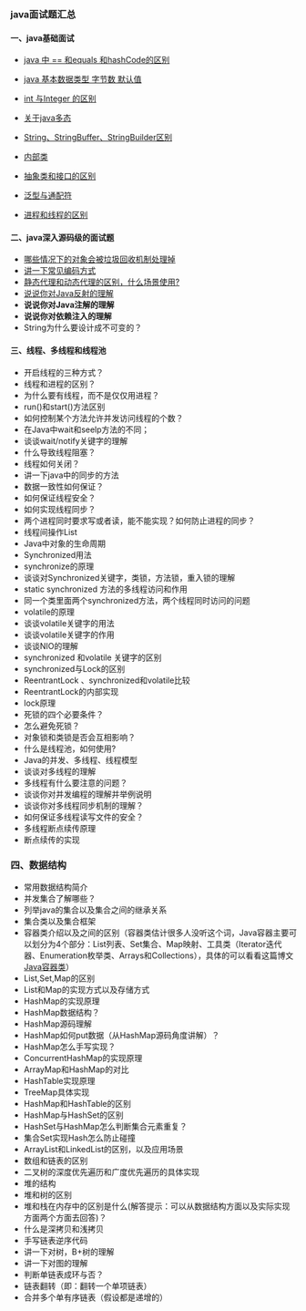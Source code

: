### java面试题汇总

#### 一、java基础面试

- [ java 中 == 和equals 和hashCode的区别](./1.md)
- [ java 基本数据类型 字节数 默认值](./2.md)
- [ int 与Integer 的区别](./3.md)
- [ 关于java多态](./4.md)
- [ String、StringBuffer、StringBuilder区别](./5.md)
- [内部类](./6.md)
- [抽象类和接口的区别](./7.md)

- [泛型与通配符](./8.md)
- [进程和线程的区别](./9.md)

#### 二、java深入源码级的面试题

- [哪些情况下的对象会被垃圾回收机制处理掉](./10.md)
- [讲一下常见编码方式](./11.md)
- [静态代理和动态代理的区别，什么场景使用?](./12.md)
- [说说你对Java反射的理解](./13.md)
- **说说你对Java注解的理解**
- **说说你对依赖注入的理解**
- String为什么要设计成不可变的？


#### 三、线程、多线程和线程池

- 开启线程的三种方式？
- 线程和进程的区别？
- 为什么要有线程，而不是仅仅用进程？
- run()和start()方法区别
- 如何控制某个方法允许并发访问线程的个数？
- 在Java中wait和seelp方法的不同；
- 谈谈wait/notify关键字的理解
- 什么导致线程阻塞？
- 线程如何关闭？
- 讲一下java中的同步的方法
- 数据一致性如何保证？
- 如何保证线程安全？
- 如何实现线程同步？
- 两个进程同时要求写或者读，能不能实现？如何防止进程的同步？
- 线程间操作List
- Java中对象的生命周期
- Synchronized用法
- synchronize的原理
- 谈谈对Synchronized关键字，类锁，方法锁，重入锁的理解
- static synchronized 方法的多线程访问和作用
- 同一个类里面两个synchronized方法，两个线程同时访问的问题
- volatile的原理
- 谈谈volatile关键字的用法
- 谈谈volatile关键字的作用
- 谈谈NIO的理解
- synchronized 和volatile 关键字的区别
- synchronized与Lock的区别
- ReentrantLock 、synchronized和volatile比较
- ReentrantLock的内部实现
- lock原理
- 死锁的四个必要条件？
- 怎么避免死锁？
- 对象锁和类锁是否会互相影响？
- 什么是线程池，如何使用?
- Java的并发、多线程、线程模型
- 谈谈对多线程的理解
- 多线程有什么要注意的问题？
- 谈谈你对并发编程的理解并举例说明
- 谈谈你对多线程同步机制的理解？
- 如何保证多线程读写文件的安全？
- 多线程断点续传原理
- 断点续传的实现
### 四、数据结构
  - 常用数据结构简介
  - 并发集合了解哪些？
  - 列举java的集合以及集合之间的继承关系
  - 集合类以及集合框架
  - 容器类介绍以及之间的区别（容器类估计很多人没听这个词，Java容器主要可以划分为4个部分：List列表、Set集合、Map映射、工具类（Iterator迭代器、Enumeration枚举类、Arrays和Collections），具体的可以看看这篇博文 [Java容器类](http://alexyyek.github.io/2015/04/06/Collection/)）
  - List,Set,Map的区别
  - List和Map的实现方式以及存储方式
  - HashMap的实现原理
  - HashMap数据结构？
  - HashMap源码理解
  - HashMap如何put数据（从HashMap源码角度讲解）？
  - HashMap怎么手写实现？
  - ConcurrentHashMap的实现原理
  - ArrayMap和HashMap的对比
  - HashTable实现原理
  - TreeMap具体实现
  - HashMap和HashTable的区别
  - HashMap与HashSet的区别
  - HashSet与HashMap怎么判断集合元素重复？
  - 集合Set实现Hash怎么防止碰撞
  - ArrayList和LinkedList的区别，以及应用场景
  - 数组和链表的区别
  - 二叉树的深度优先遍历和广度优先遍历的具体实现
  - 堆的结构
  - 堆和树的区别
  - 堆和栈在内存中的区别是什么(解答提示：可以从数据结构方面以及实际实现方面两个方面去回答)？
  - 什么是深拷贝和浅拷贝
  - 手写链表逆序代码
  - 讲一下对树，B+树的理解
  - 讲一下对图的理解
  - 判断单链表成环与否？
  - 链表翻转（即：翻转一个单项链表）
  - 合并多个单有序链表（假设都是递增的）

​	

